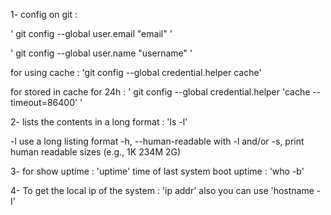 1-
config on git :

' git config --global user.email "email" ' 

' git config --global user.name "username" '

for using cache : 'git config --global credential.helper cache'

for stored in cache for 24h : ' git config --global credential.helper 'cache --timeout=86400' '

2-
lists the contents in a long format : 'ls -l'

-l     use a long listing format
   -h, --human-readable
          with -l and/or -s, print human readable sizes (e.g., 1K 234M
          2G)

3-
for show uptime : 'uptime'
time of last system boot uptime : 'who -b'

4-
To get the local ip of the system : 'ip addr'
also you can use 'hostname -I'

